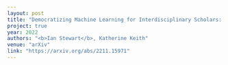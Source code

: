 ```yaml
---
layout: post
title: "Democratizing Machine Learning for Interdisciplinary Scholars: Report on Organizing the NLP+CSS Online Tutorial Series"
project: true
year: 2022
authors: "<b>Ian Stewart</b>, Katherine Keith" 
venue: "arXiv"
link: "https://arxiv.org/abs/2211.15971"
---
```

